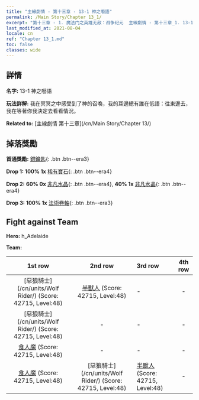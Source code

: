 ```yaml
---
title: "主線劇情 - 第十三章 - 13-1 神之囈語"
permalink: /Main Story/Chapter 13_1/
excerpt: "第十三章 - 1. 魔法门之英雄无敌：战争纪元  主線劇情 - 第十三章_1. 13-1 神之囈語"
last_modified_at: 2021-08-04
locale: cn
ref: "Chapter 13_1.md"
toc: false
classes: wide
---
```


## 詳情

 **名字:** 13-1 神之囈語

 **玩法詳解:** 我在冥冥之中感受到了神的召喚，我的耳邊總有誰在低語：往東邊去，我在等著你我決定去看看情況。

 **Related to:** [主線劇情 第十三章](/cn/Main Story/Chapter 13/)

## 掉落獎勵

 **首通獎勵:** [銀鑰匙](/cn/Items/con_693/){: .btn .btn--era3}

 **Drop 1:** **100% 1x** [稀有寶石](/cn/Items/mat_44/){: .btn .btn--era4}

 **Drop 2:** **60% 0x** [非凡水晶](/cn/Items/mat_38/){: .btn .btn--era4}, **40% 1x** [非凡水晶](/cn/Items/mat_38/){: .btn .btn--era4}

 **Drop 3:** **100% 1x** [法術卷軸](/cn/Items/con_694/){: .btn .btn--era3}


## Fight against Team
 **Hero:** h_Adelaide

 **Team:**


  | 1st row | 2nd row | 3rd row | 4th row |
  |:----:|:----:|:----|:----:|
  | [惡狼騎士](/cn/units/Wolf Rider/) (Score: 42715, Level:48)  | [半獸人](/cn/units/Orc/) (Score: 42715, Level:48)  | - | - |
  | [惡狼騎士](/cn/units/Wolf Rider/) (Score: 42715, Level:48)  | - | - | - |
  | [食人魔](/cn/units/Ogre/) (Score: 42715, Level:48)  | - | - | - |
  | [食人魔](/cn/units/Ogre/) (Score: 42715, Level:48)  | [惡狼騎士](/cn/units/Wolf Rider/) (Score: 42715, Level:48)  | [半獸人](/cn/units/Orc/) (Score: 42715, Level:48)  | - |


